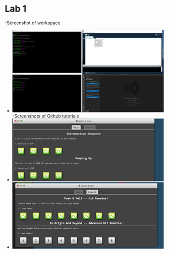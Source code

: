 # Lab 1

-Screenshot of workspace
- ![screenshot](./Setup-Screenshot.PNG)
-Screenshots of Github tutorials
- ![page 1](./level-1.PNG)
- ![page 2](./level-2.PNG)




